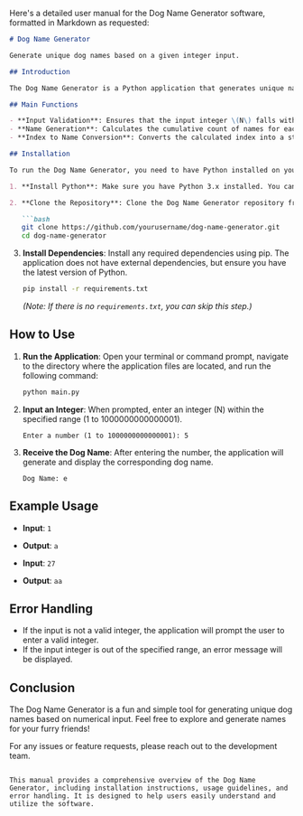 Here's a detailed user manual for the Dog Name Generator software, formatted in Markdown as requested:

```markdown
# Dog Name Generator

Generate unique dog names based on a given integer input.

## Introduction

The Dog Name Generator is a Python application that generates unique names for dogs based on an integer input \(N\). The names are generated using a base-26 representation, where each name corresponds to a specific integer value. This application is designed to be simple and user-friendly, allowing users to easily generate names for their pets.

## Main Functions

- **Input Validation**: Ensures that the input integer \(N\) falls within the range \(1 \leq N \leq 1000000000000001\).
- **Name Generation**: Calculates the cumulative count of names for each length until the cumulative count exceeds \(N\), then generates the corresponding dog name.
- **Index to Name Conversion**: Converts the calculated index into a string of characters using 'a' to 'z'.

## Installation

To run the Dog Name Generator, you need to have Python installed on your machine. Follow the steps below to set up the environment:

1. **Install Python**: Make sure you have Python 3.x installed. You can download it from [python.org](https://www.python.org/downloads/).

2. **Clone the Repository**: Clone the Dog Name Generator repository from GitHub (or download the files directly).

   ```bash
   git clone https://github.com/yourusername/dog-name-generator.git
   cd dog-name-generator
   ```

3. **Install Dependencies**: Install any required dependencies using pip. The application does not have external dependencies, but ensure you have the latest version of Python.

   ```bash
   pip install -r requirements.txt
   ```

   *(Note: If there is no `requirements.txt`, you can skip this step.)*

## How to Use

1. **Run the Application**: Open your terminal or command prompt, navigate to the directory where the application files are located, and run the following command:

   ```bash
   python main.py
   ```

2. **Input an Integer**: When prompted, enter an integer \(N\) within the specified range (1 to 1000000000000001).

   ```
   Enter a number (1 to 1000000000000001): 5
   ```

3. **Receive the Dog Name**: After entering the number, the application will generate and display the corresponding dog name.

   ```
   Dog Name: e
   ```

## Example Usage

- **Input**: `1`
- **Output**: `a`

- **Input**: `27`
- **Output**: `aa`

## Error Handling

- If the input is not a valid integer, the application will prompt the user to enter a valid integer.
- If the input integer is out of the specified range, an error message will be displayed.

## Conclusion

The Dog Name Generator is a fun and simple tool for generating unique dog names based on numerical input. Feel free to explore and generate names for your furry friends!

For any issues or feature requests, please reach out to the development team.
```

This manual provides a comprehensive overview of the Dog Name Generator, including installation instructions, usage guidelines, and error handling. It is designed to help users easily understand and utilize the software.